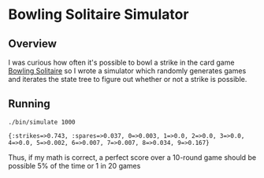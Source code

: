 # Bowling Solitaire Simulator

## Overview

I was curious how often it's possible to bowl a strike in the card game [Bowling Solitaire](https://boardgamegeek.com/boardgame/25314/bowling-solitaire) so I wrote a simulator which randomly generates games and iterates the state tree to figure out whether or not a strike is possible.

## Running

```
./bin/simulate 1000

{:strikes=>0.743, :spares=>0.037, 0=>0.003, 1=>0.0, 2=>0.0, 3=>0.0, 4=>0.0, 5=>0.002, 6=>0.007, 7=>0.007, 8=>0.034, 9=>0.167}
```

Thus, if my math is correct, a perfect score over a 10-round game should be possible 5% of the time or 1 in 20 games
